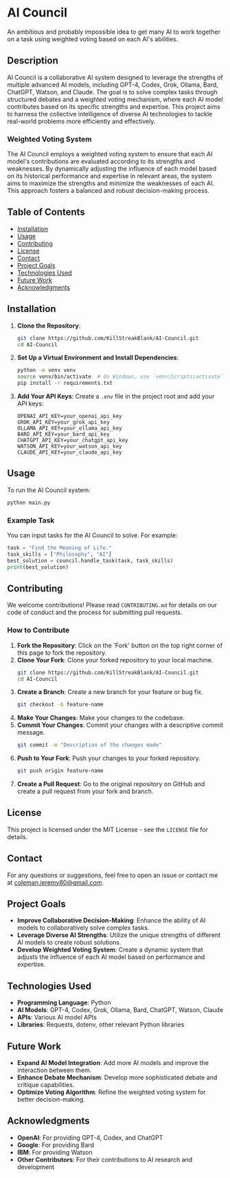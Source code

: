 # AI Council

An ambitious and probably impossible idea to get many AI to work together on a task using weighted voting based on each AI's abilities.

## Description

AI Council is a collaborative AI system designed to leverage the strengths of multiple advanced AI models, including GPT-4, Codex, Grok, Ollama, Bard, ChatGPT, Watson, and Claude. The goal is to solve complex tasks through structured debates and a weighted voting mechanism, where each AI model contributes based on its specific strengths and expertise. This project aims to harness the collective intelligence of diverse AI technologies to tackle real-world problems more efficiently and effectively.

### Weighted Voting System

The AI Council employs a weighted voting system to ensure that each AI model's contributions are evaluated according to its strengths and weaknesses. By dynamically adjusting the influence of each model based on its historical performance and expertise in relevant areas, the system aims to maximize the strengths and minimize the weaknesses of each AI. This approach fosters a balanced and robust decision-making process.

## Table of Contents

- [Installation](#installation)
- [Usage](#usage)
- [Contributing](#contributing)
- [License](#license)
- [Contact](#contact)
- [Project Goals](#project-goals)
- [Technologies Used](#technologies-used)
- [Future Work](#future-work)
- [Acknowledgments](#acknowledgments)

## Installation

1. **Clone the Repository**:
   ```sh
   git clone https://github.com/KillStreakBlank/AI-Council.git
   cd AI-Council
   ```

2. **Set Up a Virtual Environment and Install Dependencies**:
   ```sh
   python -m venv venv
   source venv/bin/activate  # On Windows, use `venv\Scripts\activate`
   pip install -r requirements.txt
   ```

3. **Add Your API Keys**:
   Create a `.env` file in the project root and add your API keys:
   ```plaintext
   OPENAI_API_KEY=your_openai_api_key
   GROK_API_KEY=your_grok_api_key
   OLLAMA_API_KEY=your_ollama_api_key
   BARD_API_KEY=your_bard_api_key
   CHATGPT_API_KEY=your_chatgpt_api_key
   WATSON_API_KEY=your_watson_api_key
   CLAUDE_API_KEY=your_claude_api_key
   ```

## Usage

To run the AI Council system:
   ```sh
   python main.py
   ```

### Example Task

You can input tasks for the AI Council to solve. For example:
   ```python
   task = "Find the Meaning of Life."
   task_skills = ["Philosophy", "AI"]
   best_solution = council.handle_task(task, task_skills)
   print(best_solution)
   ```

## Contributing

We welcome contributions! Please read `CONTRIBUTING.md` for details on our code of conduct and the process for submitting pull requests.

### How to Contribute

1. **Fork the Repository**: Click on the 'Fork' button on the top right corner of this page to fork the repository.
2. **Clone Your Fork**: Clone your forked repository to your local machine.
   ```sh
   git clone https://github.com/KillStreakBlank/AI-Council.git
   cd AI-Council
   ```
3. **Create a Branch**: Create a new branch for your feature or bug fix.
   ```sh
   git checkout -b feature-name
   ```
4. **Make Your Changes**: Make your changes to the codebase.
5. **Commit Your Changes**: Commit your changes with a descriptive commit message.
   ```sh
   git commit -m "Description of the changes made"
   ```
6. **Push to Your Fork**: Push your changes to your forked repository.
   ```sh
   git push origin feature-name
   ```
7. **Create a Pull Request**: Go to the original repository on GitHub and create a pull request from your fork and branch.

## License

This project is licensed under the MIT License - see the `LICENSE` file for details.

## Contact

For any questions or suggestions, feel free to open an issue or contact me at [coleman.jeremy80@gmail.com](mailto:coleman.jeremy80@gmail.com).

## Project Goals

- **Improve Collaborative Decision-Making**: Enhance the ability of AI models to collaboratively solve complex tasks.
- **Leverage Diverse AI Strengths**: Utilize the unique strengths of different AI models to create robust solutions.
- **Develop Weighted Voting System**: Create a dynamic system that adjusts the influence of each AI model based on performance and expertise.

## Technologies Used

- **Programming Language**: Python
- **AI Models**: GPT-4, Codex, Grok, Ollama, Bard, ChatGPT, Watson, Claude
- **APIs**: Various AI model APIs
- **Libraries**: Requests, dotenv, other relevant Python libraries

## Future Work

- **Expand AI Model Integration**: Add more AI models and improve the interaction between them.
- **Enhance Debate Mechanism**: Develop more sophisticated debate and critique capabilities.
- **Optimize Voting Algorithm**: Refine the weighted voting system for better decision-making.

## Acknowledgments

- **OpenAI**: For providing GPT-4, Codex, and ChatGPT
- **Google**: For providing Bard
- **IBM**: For providing Watson
- **Other Contributors**: For their contributions to AI research and development
